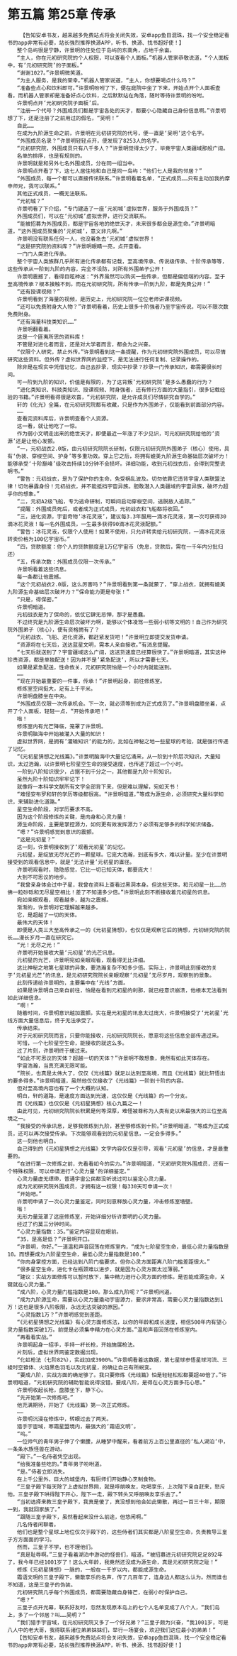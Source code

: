 # 第五篇 第25章 传承
        【告知安卓书友，越来越多免费站点将会关闭失效，安卓app鱼目混珠，找一个安全稳定看书的app非常有必要，站长强烈推荐换源APP，听书、换源、找书超好使！】
       整个岛屿很是宁静，许景明的住处位于岛屿的东南角，占地千余亩。
       “主人，你在元初研究院的个人权限，可以查看个人面板。”机器人管家恭敬说道，“个人面板中，有’元初研究院’的子面板。”
       “谢谢1027。”许景明微笑道。
       “为主人服务，是我的荣幸。”机器人管家说道，“主人，你想要喝点什么吗？”
       “准备些点心和饮料即可。”许景明吩咐了下，便在庭院中坐了下来，开始点开个人面板查看。而机器人管家却是准备好点心饮料，之后默默站在角落，随时等待许景明的吩咐。
       许景明点开‘元初研究院子面板’后。
       “注册一个代号？外围成员们都是宇宙各处的天才，都要小心隐藏自己身份信息啊。”许景明想了下，还是注册了之前用过的假名，“吴明！”
       自此……
       在成为九阶源生命之前，许景明在元初研究院的代号，便一直是‘吴明’这个名字。
       “外围成员名录？”许景明轻轻点开，便发现了8253人的名字。
       “元初研究院，外围成员只有八千多人？”许景明觉得太少了，毕竟宇宙人类疆域那般广阔。
       名单的排序，也是有规则的。
       许景明就是和另外七名外围成员，分在同一组当中。
       许景明点开看了下，这七人居住地和自己是同一岛屿：“他们七人是我的邻居？”
       “外围成员，每一个都可以直接传讯联系。”许景明看着名单，“正式成员……只有主动加我的摩申师兄，我可以联系。”
       其他正式成员，一概无法联系。
       “元初城？”
       许景明看了下介绍，“专门建造了一座‘元初城’虚拟世界，服务于外围成员？”
       外围成员们，可以在‘元初城’虚拟世界，进行交流联系。
       “能被招募为外围成员，都是宇宙各地的绝世天才，未来很多都会是源生命。”许景明暗道，“这外围成员聚集的‘元初城’，意义非凡啊。”
       许景明没有联系任何一人，也没着急去‘元初城’虚拟世界！
       “这是研究院的资料库？”许景明眼睛一亮，点开查看。
       一门门人类进化传承。
       整个宇宙人类族群几乎所有进化传承都有记载，至高境传承、传说级传承、十阶传承等等，这些传承从一阶到九阶的内容，完全不设防，对所有外围弟子公开！
       许景明震撼了，看得目眩神迷：“外界虽然可以购买一些传承，但都是偏低端的内容。至于至高境传承？根本接触不到。而在元初研究院，所有传承一阶到九阶，都是免费公开！”
       “还有授课视频？”
       许景明看到了海量的视频，是历史上，元初研究院一位位老师讲课视频。
       “还可以免费附身大人物？”许景明看着，历史上很多十阶强者乃至宇宙传说，可以不限次数免费附身。
       “还有海量科技类知识……”
       许景明翻看着。
       这是一个匪夷所思的资料库！
       不管是对进化者而言，还是对大学者而言，都会为之兴奋。
       “仅限个人研究，禁止外传。”许景明看到这一条提醒，作为元初研究院外围成员，可以尽情研究这些资料。但外传？虚拟世界网的监控下，是无法进行任何复制、记录操作的。
       除非是在现实中凭借记忆，自己去抄录，现实中抄录？抄录一门传承知识，都需要很长时间。
       可一阶到九阶的知识，价值是有限的，为了这背叛’元初研究院’是多么愚蠢的行为？
       “进化类知识、科技类知识、授课视频、附身强者，还有修行方面的大量指引，很多记载经验的书籍。”许景明看得很是欢喜，“元初研究院，是允许成员们尽情研究自学的。”
       轩的《化光》全篇，在元初研究院都有收藏，只是作为外围弟子，仅能看到前面部分内容。
       ……
       查看完资料库后，许景明查看个人资源。
       这一看，就让他吃了一惊。
       作为弱小文明走出来的绝世天才，即便最近一年涨了不少见识，可元初研究院给他的‘资源’还是让他心发颤。
       “一，元初战衣2.0版，由元初研究院院长研制，仅限元初研究院外围弟子（核心）使用，具有‘伪装、穿梭空间、护身’等多重功效。穿上它之后，将拥有媲美九阶源生命基础层次破坏力！能够承受‘十阶巅峰’级攻击持续10分钟不会损坏。详细功能，收到元初战衣后，会得到完整说明书。”
       “警告：元初战衣，是为了保护你的生命，免受祸乱波及。切勿依靠它违背宇宙人类联盟法律！切勿暴露身份！元初战衣，并不能抵挡宇宙异族。胆敢潜入人类疆域的宇宙异族，破坏力超乎你的想象。”
       “二，元初A2级飞船，专为逃命研制，可瞬间启动穿梭空间，逃脱敌人追踪。”
       “提醒：外围成员死后，或者成为正式成员，元初战衣和飞船都将收回。”
       “三，进化资源，宇宙奇物‘冰花灵液’，建议每3.3年服用一滴冰花灵液，第一次可获得30滴冰花灵液！每一名外围成员，一生最多获得90滴冰花灵液配额。”
       “警告：冰花灵液，仅限个人使用！如果不使用，只允许转卖给元初研究院，一滴冰花灵液转卖价格为100亿宇宙币。”
       “四，贷款额度：你个人的贷款额度是1万亿宇宙币（免息，贷款后，需在一千年内分批归还）
       “五，传承次数：外围成员仅限一次传承。”
       许景明看着这些讯息。
       每一条都让他震撼。
       “这个元初战衣2.0版，这么厉害吗？”许景明看到第一条就蒙了，“穿上战衣，就拥有媲美九阶源生命基础层次破坏力？”保命能力更是夸张！”
       “只是，得保密。”
       许景明暗道。
       元初战衣是为了保命的，依仗它肆无忌惮，那才是愚蠢。
       不过终究是九阶源生命层次破坏力啊，能够以个体凌驾一些弱小初等文明的！自己作为研究院外围弟子（核心），便有资格拥有了？
       “元初战衣、飞船、进化资源，都赶紧发货吧！”许景明立即提交发货申请。
       “资源将在七天后，送达蓝星文明，需本人亲自接收。”有消息提醒。
       “七天后就送到了？宇宙疆域这么广阔，这送货速度已经算很快了。”许景明暗道，其实这种珍贵资源，都是单独配送！因为并不是’紧急配送‘，所以才需要七天。
       如果是紧急配送，性命攸关，元初研究院怕是一个小时内就能送到。
       ……
       “现在开始最重要的一件事，传承！”许景明起身，前往修炼室。
       修炼室空间挺大，足有上千平米。
       许景明盘膝坐在中央。
       “外围成员仅限一次传承机会。下一次，就必须等到成为正式成员了。”许景明盘膝坐着，点开了个人面板，轻轻一点，“开始传承吧！”
       嗡！
       修炼室内有光芒降临，笼罩了许景明。
       许景明脑海中开始被灌入大量的知识！
       虚拟世界网，是拥有’灌输知识‘的能力的，比如在神秘之地一些星球的考验，就是强行传递了记忆。
       “《元初星猜想之光线篇》。”许景明脑海中大量记忆涌来，从一阶到十阶层次知识，大量知识，太过浩瀚，以许景明七阶星空生命的接受速度，也传递了超过一个小时。
       一阶到八阶知识很少，占据不到千分之一，其他都是九阶十阶知识。
       虽然九阶十阶知识牢牢记下！
       就像将一本科学文献所有文字全部背下来，但是难以理解，宛如天书！
       “难怪安布罗和轩的学历等级都很高。“许景明暗道，”等成为源生命，必须研究大量科学知识，来辅助进化道路。”
       星空生命阶段，对学历要求不高。
       因为这个阶段修炼的关键，是肉身和心灵力量！
       源生命阶段，主要是掌控源力，如何更有效发挥源力？必须有足够多的科学知识储备。
       “嗯？”许景明感觉到意识的震颤。
       “这是元初星？”
       这一刻，许景明接收到了‘观看元初星’的记忆。
       元初星，是绽放无尽光芒的一颗星球。它庞大浩瀚，到底有多大，难以计量。至少在许景明接受到的观看信息中，就是‘无法计量’元初星的直径。
       许景明观看时，隐隐感觉，它比一切已知天体，都要庞大！
       大到不可思议的地步。
       “我曾亲身体会过中子星，我曾在资料上查看过黑洞本身。但这些天体，和元初星一比……彷佛一粒砂砾和无尽星空相比！差了不知道多少倍。”许景明此刻不断接收着元初星的讯息。
       宛如亲眼观看，观看越多，越为之震撼。
       渐渐的，许景明对它理解越来越多。
       它，是超越了一切的天体。
       最伟大的天体！
       即便是人类三大至高传承之一的《元初星猜想》，也仅仅是观察它后的猜想，元初研究院的院长……漫长岁月一直在研究它。
       “光！无尽之光！”
       许景明开始接收大量‘元初星’的光芒讯息。
       元初星的光芒，许景明宛如亲眼观看，观看得无比详细。
       这比神秘之地第七星球的异象，要浩瀚复杂不知多少倍。实际上，许景明此刻接收的关于‘元初星光芒’的讯息，是元初研究院院长亲眼观察‘元初星’无尽岁月，观察到的景象。
       此刻传递给许景明的，主要集中在‘光线’方面。
       如果是许景明自己亲自前往，怕是在看到元初星的刹那，就已经意识崩溃，他根本无法看到如此详细信息。
       “啊！”
       随着时间，许景明意识越加震颤。实在是元初星的讯息太过庞大，许景明接受了‘元初星’光线方面大量信息后，终于无法承受了。
       传承结束。
       对于元初研究院而言，只要你能接收，元初研究院院长，愿意将这些信息全部传递过来。
       可惜，一个七阶星空生命，能接收的就这么多。
       过了片刻，许景明终于缓过来。
       “如此不可思议的天体？超越一切的天体？”许景明不敢想象，竟然有如此天体存在。
       宇宙浩瀚，当真充满无限可能。
       “院长，也真是太伟大了，仅仅《光线篇》就足以达到至高境，而且《光线篇》就比轩悟出的要多得多。”许景明暗道，虽然他仅仅接收了《光线篇》一阶到十阶的内容。
       但对至高境内容也有了一个大概的认知。
       明白，轩的道路，是速度方面达到光速，这仅仅是《光线篇》的一个分支。
       而《光线篇》也仅仅是《元初星猜想》核心九篇之一！
       由此可见，元初研究院院长积累是何等深厚，难怪被尊称为人类有史以来最强大的三位至高境之一。
       “我接受的传承讯息，足够我修炼到九阶，甚至够修炼到十阶。”许景明暗道，“等成为正式成员，还可以再次接受传承。下次能够观看到的元初星信息，一定会多得多。”
       这一刻他也明白。
       自己得到的《元初星猜想之光线篇》文字内容仅仅是引导，观看‘元初星’的信息，才是最重要的。
       “在进行第一次修炼之前，先看看如今的实力。”许景明暗道，“元初研究院外围成员，还有一个特殊权限，可以申请进行‘心灵力量’的详细鉴定。”
       心灵力量虚无缥缈，普通宇宙公民都没听说过可以鉴定心灵力量。
       成为元初研究院外围成员，才拥有这一权限！每330天可申请一次！
       “开始吧。”
       许景明申请了一次心灵力量鉴定，同时刻意释放心灵力量，冲击修炼室墙壁。
       嗡！
       无形力量笼罩了这座修炼室，开始详细分析许景明的心灵力量。
       经过了约莫三分钟时间。
       “心灵力量指数：35。”鉴定内容显现在眼前。
       “35，是高是低？”许景明开口。
       “许景明，你好。”一道温和声音回荡在修炼室内，“成为七阶星空生命，最低心灵力量指数是10。而想要成为八阶星空生命，最低心灵力量指数是100.”
       “你肉身掌控方面，已经达到八阶门槛要求。但你心灵方面距离八阶门槛差距很大。”
       “很多星空生命，进化卡在瓶颈难以进步，就是因为心灵方面太过薄弱。”
       “建议：实战方面修炼可以暂时放下，集中精力进行心灵方面的修炼。是否能成源生命，关键就在心灵力量。”
       “成八阶，心灵力量门槛指数是100。那么成九阶呢？”许景明问道。
       “成为九阶源生命，需要以心灵力量撬动宇宙源力，要求非常高，需要心灵力量指数达到1万！这也是很多八阶极限，永远无法突破的原因。”
       “心灵指数1万？”许景明感觉到差距。
       “《元初星猜想之光线篇》有心灵方面修炼法，以你的年龄和成长速度，相信500年内有望心灵力量指数突破1万。前提是必须集中精力在心灵方面。”温和声音回荡在修炼室内。
       “再看看实战。”
       许景明起身一招手，手持一杆长枪，开始施展枪法。
       片刻后，虚拟世界网鉴定数据出现。
       “化虹枪法（七阶82%），实战加成3900%。”许景明看着这数据，第七星球参悟星球河流、三棱时空锥体、火焰黑色羽毛以及元初星，的确让自己有所蜕变。
       “要成八阶，实战方面的确足够了。我只要修炼《光线篇》怕是轻轻松松都要超40倍了。”许景明暗道，“元初研究院的辅助智能说得没错，要成八阶，是得在心灵方面多花心思。”
       许景明收起长枪，盘膝坐下，静下心。
       “先开始第一次修炼吧。”
       他充满期待，开始了《光线篇》第一次正式修炼。
       ……
       许景明沉浸在修炼中，转眼过去了两天。
       猎手宇宙域，寒霜星盟境内，最强大的‘霜语文明’。
       “呜。”
       一位帅气的青年男子伸了个懒腰，从睡梦中醒来，看着前方上百公里直径的‘私人湖泊‘中，一条条水族怪兽在游动。
       “殿下。”一名侍者凭空出现。
       “给我准备些吃的。”青年男子吩咐道。
       “是。”侍者立即消失。
       在上千公里外，巨大的城堡内，有厨师们开始静心烹制食物。
       “三皇子殿下每天除了上虚拟世界网，就是呼朋唤友，吃喝享乐，上次陛下亲自赶来，怒斥他。三皇子殿下哄得陛下开心，陛下一走，殿下转头又呼朋唤友享乐去了。”
       “当初选择来教三皇子殿下，我真是傻了，真没想到他会如此懒散，再过一百三十年，期限一到，我就回家族了。”
       “跟随三皇子殿下，虽然看起来没什么前途，但悠闲啊。”
       几名侍者闲聊着。
       他们也是整个星球上地位仅次于殿下的，这些侍者们其实都是八阶星空生命，负责教导三皇子方方面面的学习。
       然而，三皇子不学，也不理他们。
       “真是耻辱啊。”三皇子看着湖泊中游动的怪兽们，暗道，“被招募进元初研究院足足892年了，我今年已经1001岁了！这么大年龄，我竟然还没成为源生命，真是元初研究院之耻！”
       修炼《元初星猜想》一脉的，一般在一千岁以内，都能成源生命。
       霜语文明的三皇子殿下，懒散享乐的名声，传了几百年了，连身边人都这么认为。然而谁也不知道，这是三皇子的伪装。
       元初研究院几乎每个外围成员，都需要隐藏自身锋芒，在弱小时保护自己。
       “嗯？”
       三皇子点开光幕，联系好友时，忽然发现原本岛上的七个人名单变成了八个人，“我们岛上，多了一个邻居？叫……吴明？”
       “我们猎手宇宙域，在元初研究院又多了一个好兄弟？”三皇子颇为兴奋，“我1001岁，可是八人中的老大哥，我得联系诸位弟弟妹妹们，举行一场宴会，欢迎我们这位最小的弟弟！”
       【告知安卓书友，越来越多免费站点将会关闭失效，安卓app鱼目混珠，找一个安全稳定看书的app非常有必要，站长强烈推荐换源APP，听书、换源、找书超好使！】